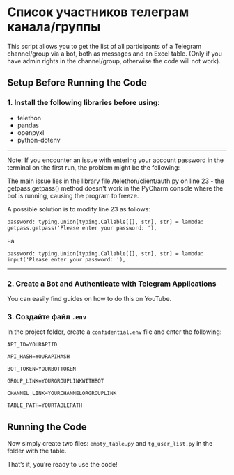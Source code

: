 # Список участников телеграм канала/группы
This script allows you to get the list of all participants of a Telegram channel/group via a bot, both as messages and an Excel table. (Only if you have admin rights in the channel/group, otherwise the code will not work).

## Setup Before Running the Code
### 1. Install the following libraries before using:
- telethon
- pandas
- openpyxl
- python-dotenv
---
Note: If you encounter an issue with entering your account password in the terminal on the first run, the problem might be the following:

The main issue lies in the library file /telethon/client/auth.py on line 23 - the getpass.getpass() method doesn't work in the PyCharm console where the bot is running, causing the program to freeze.

A possible solution is to modify line 23 as follows:

`password: typing.Union[typing.Callable[[], str], str] = lambda: getpass.getpass('Please enter your password: '),`

на

`password: typing.Union[typing.Callable[[], str], str] = lambda: input('Please enter your password: '),`

---
### 2. Create a Bot and Authenticate with Telegram Applications
You can easily find guides on how to do this on YouTube.
### 3. Создайте файл `.env`
In the project folder, create a `confidential.env` file and enter the following:

`API_ID=YOURAPIID`

`API_HASH=YOURAPIHASH`

`BOT_TOKEN=YOURBOTTOKEN`

`GROUP_LINK=YOURGROUPLINKWITHBOT`

`CHANNEL_LINK=YOURCHANNELORGROUPLINK`

`TABLE_PATH=YOURTABLEPATH`
## Running the Code
Now simply create two files: `empty_table.py` and `tg_user_list.py` in the folder with the table.

That’s it, you’re ready to use the code!
